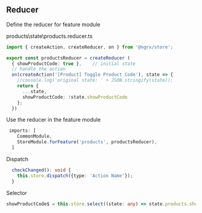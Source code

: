 ## Reducer
Define the reducer for feature module

products\state\products.reducer.ts
```ts
import { createAction, createReducer, on } from '@ngrx/store';

export const productsReducer = createReducer (
  { showProductCode: true },    // initial state
  // handle the action
  on(createAction('[Product] Toggle Product Code'), state => {
    //console.log('original state: ' + JSON.stringify(state));
    return {
      ...state,
      showProductCode: !state.showProductCode
    };
  })
```

Use the reducer in the feature module
```ts
 imports: [
    CommonModule,
    StoreModule.forFeature('products', productsReducer),
  ]
```

Dispatch
```ts
  checkChanged(): void {
    this.store.dispatch({type: 'Action Name'});
  }
```

Selector
```ts
showProductCode$ = this.store.select((state: any) => state.products.showProductCode);
```
